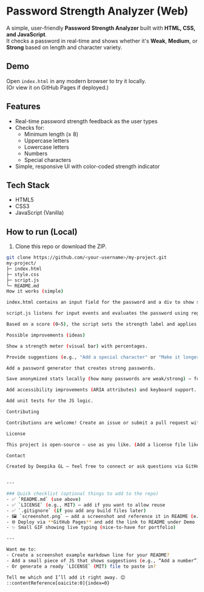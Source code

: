 # Password Strength Analyzer (Web)

A simple, user-friendly **Password Strength Analyzer** built with **HTML, CSS, and JavaScript**.  
It checks a password in real-time and shows whether it's **Weak**, **Medium**, or **Strong** based on length and character variety.

## Demo
Open `index.html` in any modern browser to try it locally.  
(Or view it on GitHub Pages if deployed.)

## Features
- Real-time password strength feedback as the user types
- Checks for:
  - Minimum length (≥ 8)
  - Uppercase letters
  - Lowercase letters
  - Numbers
  - Special characters
- Simple, responsive UI with color-coded strength indicator

## Tech Stack
- HTML5
- CSS3
- JavaScript (Vanilla)

## How to run (Local)
1. Clone this repo or download the ZIP.
```bash
git clone https://github.com/<your-username>/my-project.git
my-project/
├─ index.html
├─ style.css
├─ script.js
└─ README.md
How it works (simple)

index.html contains an input field for the password and a div to show strength.

script.js listens for input events and evaluates the password using regex checks.

Based on a score (0–5), the script sets the strength label and applies a CSS class (weak, medium, strong) that colors the text.

Possible improvements (ideas)

Show a strength meter (visual bar) with percentages.

Provide suggestions (e.g., "Add a special character" or "Make it longer").

Add a password generator that creates strong passwords.

Save anonymized stats locally (how many passwords are weak/strong) — for demo only.

Add accessibility improvements (ARIA attributes) and keyboard support.

Add unit tests for the JS logic.

Contributing

Contributions are welcome! Create an issue or submit a pull request with improvements or bug fixes.

License

This project is open-source — use as you like. (Add a license file like MIT if you want.)

Contact

Created by Deepika GL — feel free to connect or ask questions via GitHub.


---

### Quick checklist (optional things to add to the repo)
- ✅ `README.md` (use above)
- ✅ `LICENSE` (e.g., MIT) — add if you want to allow reuse
- ✅ `.gitignore` (if you add any build files later)
- 🖼️ `screenshot.png` — add a screenshot and reference it in README (e.g., `![screenshot](screenshot.png)`)
- 🌐 Deploy via **GitHub Pages** and add the link to README under Demo
- ✨ Small GIF showing live typing (nice-to-have for portfolio)

---

Want me to:
- Create a screenshot example markdown line for your README?
- Add a small piece of JS that shows suggestions (e.g., “Add a number”)?
- Or generate a ready `LICENSE` (MIT) file to paste in?

Tell me which and I’ll add it right away. 😊
::contentReference[oaicite:0]{index=0}
